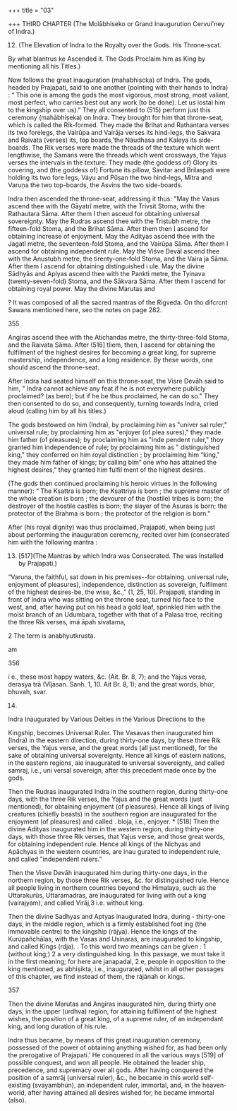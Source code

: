 +++
title = "03"

+++
THIRD CHAPTER (The Molābhiseko or Grand Inaugurution Cervui'ney of Indra.) 

12. (The Elevation of Indra to the Royalty over the Gods. His Throne-scat. 

By what blantrus ke Ascended it. The Gods Proclaim him as King by mentioning all his Titles.) 

Now follows the great inauguration (mahabhiṣcka) of Indra. The gods, headed by Prajapati, said to one another (pointing with their hands to Indra) : “ This one is among the gods the most vigorous, most strong, most valiant, most perfect, who carries best out any work (to be done). Let us iostal him to the kingship over us).” They all consented to (515) perform just this ceremony (mahābhiṣeka) on Indra. They brought for him that throne-seat, which is called the Rik-formed. They made the Brihat and Rathantara verses its two forelegs, the Vairûpa and Vairāja verses its hind-legs, the Sakvara and Raivata (verses) its, top boards,'the Náudhasa and Kaleya its side-boards. The Rik verses were made the threads of the texture which went lengthwise, the Samans were the threads which went crossways, the Yajus verses the intervals in the texture. They made (the goddess of) Glory its covering, and (the goddess of) Fortune its pillow, Savitar and Brilaspati were holding its two fore legs, Váyu and Pûṣan the two hind-legs, Mitra and Varuņa the two top-boards, the Asvins the two side-boards. 

Indra then ascended the throne-seat, addressing it thus: "May the Vasus ascend thee with the Gāyatrî metre, with the Trivsit Stoma, withi the Rathautara Sāma. After them I then asceud for obtaining universal sovereignty. May the Rudras ascend thee with the Triṣtubh metre, the fifteen-fold Stoma, and the Brihat Sāma. After them then I ascend for obtaining increase of enjoyment. May the Adityas ascend thee with the Jagatî metre, the seventeen-fold Stoma, and the Vairûpa Sāma. After them I ascend for obtaining independent rule. May the Viśve Devāl ascend thee with the Anustubh metre, the tirenty-one-fold Stoma, and the Vaira ja Sāma. After them I ascend for obtaining distinguished i ule. May the divine Sādhyās and Aplyas ascend thee with the Pankti metre, the Tyinava (twenty-seven-fold) Stoma, and the Sākvara Sāma. After them I ascend for obtaining royal power. May the divine Marutas and 

? It was composed of all the sacred mantras of the Rigveda. On tho difcrcnt Sawans mentioned here, seo the notes on page 282. 

355 

Angiras ascend thee with the Atichandas metre, the thirty-three-fold Stoma, and the Raivata Sāma. After (516] tliem, then, I ascend for obtaining the fulfilment of the highest desires for becoming a great king, for supreme mastership, independence, and a long residence. By these words, one should ascend the throne-seat. 

After Indra had seated himself on this throne-seat, the Visre Devāh said to him, " Indra cannot achieve any feat if he is not everywhere publicly proclaimed? (as bero); but if he be thus proclaimed, he can do so." They then consented to do so, and consequently, turning towards Indra, cried aloud (calling him by all his titles.) 

The gods bestowed on him (Indra), by proclaiming him as "univer sal ruler," universal rule; by proclaiming him as "enjoyer (of plea sures)," they made him father (of pleasures); by proclaiming him as "inde pendent ruler," thoy granted him independence of rule; by proclaiming him as " distinguished king," they conferred on him royal distinction ; by proclaiming him “king," they made him father of kings; by calling bim“ one who has attained the highest desires," they granted him fulfil ment of the highest desires. 

(The gods then continued proclaiming his heroic virtues in the following manner): “ The Kṣattra is born; the Kṣattriya is born ; the supreme master of the whole creation is born ; the devourer of the (hostile) tribes is born; the destroyer of the hostile castles is born; the slayer of the Asuras is born; the protector of the Brahma is born ; the protector of the religion is born." 

After (his royal dignity) was thus proclaimed, Prajapati, when being just about performing the inauguration ceremcny, recited over him (consecrated him with the following mantra : 

13. [517](The Mantras by which Indra was Consecrated. The was Installed by Prajapati.) 

“Varuna, the faithful, sat down in his premises--for obtaining. universal rule, enjoyment of pleasures), independence, distinction as sovereign, fulfilment of the highest desires-be, the wise, &c.," (1, 25, 10). Prajapati, standing in front of Indra who was sitting on the throne seat, turned his face to the west, and, after having put on his head a gold leaf, sprinkled him with the moist branch of an Udumbara, together with that of a Palasa troe, reciting the three Rik verses, imá āpah sivatama, 

2 The term is anabhyutkrusta. 

am 

356 

i e., these most happy waters, &c. (Ait. Br. 8, 7); and the Yajus verse, derasya trā (Vîjasan. Sanh. 1, 10. Ait Br. 8, 1); and the great words, bhúr, bhuvah, svar. 

14. 

Indra Inaugurated by Various Deities in the Various Directions to the 

Kingship, becomes Universal Ruler. The Vasavas then inaugurated him (Indra) in the eastern direction, during thirty-one days, by these three Rik verses, the Yajus verse, and the great words (all just mentioned), for the sake of obtaining universal sovereignty. Hence all kings of eastern nations, in the eastern regions, aie inaugurated to universal sovereignty, and called samraj, i.e., uni versal sovereign, after this precedent made once by the gods. 

Then the Rudras inaugurated Indra in the southern region, during thirty-one days, with the three Rik verses, the Yajus and the great words (just mentioned), for obtaining enjoyment (of pleasures). Hence all kings of living creatures (chiefly beasts) in the southern region are inaugurated for the enjoyment (of pleasures) and called . bloja, i.e., enjoyer. * [518] Then the divine Adityas inaugurated him in the western region, during thirty-one days, with those three Rik verses, that Yajus verse, and those great words, for obtaining independent rule. Hence all kings of the Nichyas and Apāchyas in the western countries, are inau gurated to independent rule, and called "independent rulers." 

Then the Visve Devāh inaugurated him during thirty-one days, in the northern region, by those three Rik verses, &c. for distinguished rule. Hence all people living in northern countries beyond the Himalaya, such as the Uttarakurûs, Uttaramadras, are inaugurated for living with out a king (vairajyam), and called Virāj,3 i.e. without king. 

Then the divine Sadhyas and Aptyas inaugurated Indra, during - thirty-one days, in the middle region, which is a firmly established foot ing (the immovable centre) to the kingship (rājya). Hence the kings of the Kurúpañchālas, with the Vasas and Usinaras, are inaugurated to kingship, and called Kings (rdja). . To this word two meanings can be given : 1 (without king;) 2 a very distinguished king. In this passage, we must take it in the first meaning; for here are janapadal, 2.e, people in opposition to the king mentioned, as abhiṣikta, i.e., inaugurated, whilst in all other passages of this chapter, we find instead of them, the rájánah or kings. 

357 

Then the divine Marutas and Angiras inaugurated him, during thirty one days, in the upper (urdhva) region, for attaining fulfilment of the highest wishes, the position of a great king, of a supreme ruler, of an independant king, and long duration of his rule. 

Indra thus became, by means of this great inauguration ceremony, possessed of the power of obtaining anything wished for, as had been only the prerogative of Prajapati.' He conquered in all the various ways [519] of possible conquest, and won all people. He obtained the leader ship, precedence, and supremacy over all gods. After having conquered the position of a samrāj (universal ruler), &c., he became in this world self-existing (svayambhún), an independent ruler, immortal, and, in the heaven-world, after having attained all desires wished for, he became immortal (also). 

